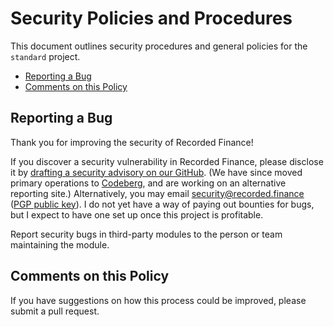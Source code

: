 # Security Policies and Procedures

This document outlines security procedures and general policies for the `standard`
project.

- [Reporting a Bug](#reporting-a-bug)
- [Comments on this Policy](#comments-on-this-policy)

## Reporting a Bug

Thank you for improving the security of Recorded Finance!

If you discover a security vulnerability in Recorded Finance, please disclose it by [drafting a security advisory on our GitHub](https://github.com/RecordedFinance/recorded-finance/security/advisories/new). (We have since moved primary operations to [Codeberg](https://codeberg.org/RecordedFinance/recorded-finance), and are working on an alternative reporting site.) Alternatively, you may email <security@recorded.finance> ([PGP public key](https://keys.openpgp.org/vks/v1/by-fingerprint/B538EC90D2E4A997E4EE3852B673552B3C21FBCE)). I do not yet have a way of paying out bounties for bugs, but I expect to have one set up once this project is profitable.

Report security bugs in third-party modules to the person or team maintaining
the module.

## Comments on this Policy

If you have suggestions on how this process could be improved, please submit a
pull request.
